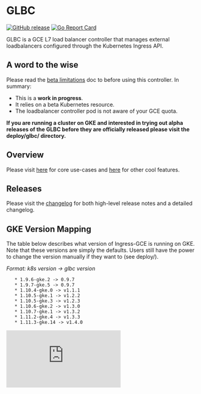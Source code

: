 # GLBC

[![GitHub release](https://img.shields.io/github/release/kubernetes/ingress-gce.svg)](https://github.com/kubernetes/ingress-gce/releases)
[![Go Report Card](https://goreportcard.com/badge/github.com/kubernetes/ingress-gce)](https://goreportcard.com/report/github.com/kubernetes/ingress-gce)

GLBC is a GCE L7 load balancer controller that manages external loadbalancers configured through the Kubernetes Ingress API.

## A word to the wise

Please read the [beta limitations](BETA_LIMITATIONS.md) doc to before using this controller. In summary:

- This is a **work in progress**.
- It relies on a beta Kubernetes resource.
- The loadbalancer controller pod is not aware of your GCE quota.

**If you are running a cluster on GKE and interested in trying out alpha releases of the GLBC before they are officially released please visit the deploy/glbc/ directory.**

## Overview

Please visit [here](https://cloud.google.com/kubernetes-engine/docs/how-to/load-balance-ingress) for core use-cases and [here](https://cloud.google.com/kubernetes-engine/docs/concepts/ingress) for other cool features.

## Releases

Please visit the [changelog](CHANGELOG.md) for both high-level release notes and a detailed changelog.

## GKE Version Mapping

The table below describes what version of Ingress-GCE is running on GKE. Note that these versions are simply the defaults. Users still have the power to change the version manually if they want to (see deploy/).

   *Format: k8s version -> glbc version*

       * 1.9.6-gke.2 -> 0.9.7
       * 1.9.7-gke.5 -> 0.9.7
       * 1.10.4-gke.0 -> v1.1.1
       * 1.10.5-gke.1 -> v1.2.2
       * 1.10.5-gke.3 -> v1.2.3
       * 1.10.6-gke.2 -> v1.3.0
       * 1.10.7-gke.1 -> v1.3.2
       * 1.11.2-gke.4 -> v1.3.3
       * 1.11.3-gke.14 -> v1.4.0

[![Analytics](https://kubernetes-site.appspot.com/UA-36037335-10/GitHub/contrib/service-loadbalancer/gce/README.md?pixel)]()
